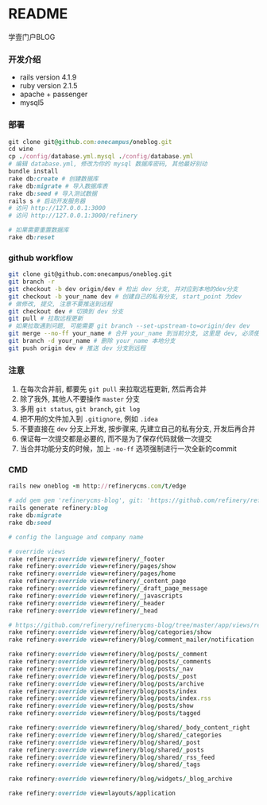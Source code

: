 # README #

学壹门户BLOG

### 开发介绍 ###

* rails version 4.1.9
* ruby version 2.1.5
* apache + passenger
* mysql5

### 部署 ###

```ruby
git clone git@github.com:onecampus/oneblog.git
cd wine
cp ./config/database.yml.mysql ./config/database.yml
# 编辑 database.yml, 修改为你的 mysql 数据库密码, 其他最好别动
bundle install
rake db:create # 创建数据库
rake db:migrate # 导入数据库表
rake db:seed # 导入测试数据
rails s # 启动开发服务器
# 访问 http://127.0.0.1:3000
# 访问 http://127.0.0.1:3000/refinery

# 如果需要重置数据库
rake db:reset
```

### github workflow

```bash
git clone git@github.com:onecampus/oneblog.git
git branch -r
git checkout -b dev origin/dev # 检出 dev 分支, 并对应到本地的dev分支
git checkout -b your_name dev # 创建自己的私有分支, start_point 为dev
# 做修改, 提交, 注意不要推送到远程
git checkout dev # 切换到 dev 分支
git pull # 拉取远程更新
# 如果拉取遇到问题, 可能需要 git branch --set-upstream-to=origin/dev dev
git merge --no-ff your_name # 合并 your_name 到当前分支, 这里是 dev, 必须使用 --no-ff
git branch -d your_name # 删除 your_name 本地分支
git push origin dev # 推送 dev 分支到远程
```

### 注意

1. 在每次合并前, 都要先 `git pull` 来拉取远程更新, 然后再合并
2. 除了我外, 其他人不要操作 `master` 分支
3. 多用 `git status`, `git branch`, `git log`
4. 把不用的文件加入到 `.gitignore`, 例如 `.idea`
5. 不要直接在 `dev` 分支上开发, 按步骤来, 先建立自己的私有分支, 开发后再合并
6. 保证每一次提交都是必要的, 而不是为了保存代码就做一次提交
7. 当合并功能分支的时候，加上 `-no-ff` 选项强制进行一次全新的commit

### CMD

```ruby
rails new oneblog -m http://refinerycms.com/t/edge

# add gem gem 'refinerycms-blog', git: 'https://github.com/refinery/refinerycms-blog', branch: 'master'
rails generate refinery:blog
rake db:migrate
rake db:seed

# config the language and company name

# override views
rake refinery:override view=refinery/_footer
rake refinery:override view=refinery/pages/show
rake refinery:override view=refinery/pages/home
rake refinery:override view=refinery/_content_page
rake refinery:override view=refinery/_draft_page_message
rake refinery:override view=refinery/_javascripts
rake refinery:override view=refinery/_header
rake refinery:override view=refinery/_head

# https://github.com/refinery/refinerycms-blog/tree/master/app/views/refinery/blog
rake refinery:override view=refinery/blog/categories/show
rake refinery:override view=refinery/blog/comment_mailer/notification

rake refinery:override view=refinery/blog/posts/_comment
rake refinery:override view=refinery/blog/posts/_comments
rake refinery:override view=refinery/blog/posts/_nav
rake refinery:override view=refinery/blog/posts/_post
rake refinery:override view=refinery/blog/posts/archive
rake refinery:override view=refinery/blog/posts/index
rake refinery:override view=refinery/blog/posts/index.rss
rake refinery:override view=refinery/blog/posts/show
rake refinery:override view=refinery/blog/posts/tagged

rake refinery:override view=refinery/blog/shared/_body_content_right
rake refinery:override view=refinery/blog/shared/_categories
rake refinery:override view=refinery/blog/shared/_post
rake refinery:override view=refinery/blog/shared/_posts
rake refinery:override view=refinery/blog/shared/_rss_feed
rake refinery:override view=refinery/blog/shared/_tags

rake refinery:override view=refinery/blog/widgets/_blog_archive

rake refinery:override view=layouts/application
```
